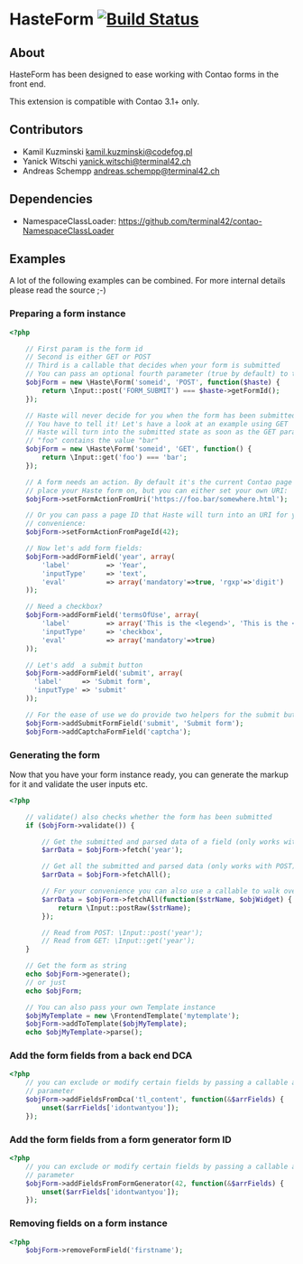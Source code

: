# HasteForm [![Build Status](https://travis-ci.org/codefog/contao-haste.png)](https://travis-ci.org/codefog/contao-haste)

About
-----

HasteForm has been designed to ease working with Contao forms in the front end.

This extension is compatible with Contao 3.1+ only.


Contributors
-------------------

* Kamil Kuzminski <kamil.kuzminski@codefog.pl>
* Yanick Witschi <yanick.witschi@terminal42.ch>
* Andreas Schempp <andreas.schempp@terminal42.ch>

Dependencies
-------------------

* NamespaceClassLoader: https://github.com/terminal42/contao-NamespaceClassLoader


Examples
------------

A lot of the following examples can be combined.
For more internal details please read the source ;-)

### Preparing a form instance
```php
<?php

    // First param is the form id
    // Second is either GET or POST
    // Third is a callable that decides when your form is submitted
    // You can pass an optional fourth parameter (true by default) to turn the form into a table based one
    $objForm = new \Haste\Form('someid', 'POST', function($haste) {
        return \Input::post('FORM_SUBMIT') === $haste->getFormId();
    });

    // Haste will never decide for you when the form has been submitted.
    // You have to tell it! Let's have a look at an example using GET
    // Haste will turn into the submitted state as soon as the GET param
    // "foo" contains the value "bar"
    $objForm = new \Haste\Form('someid', 'GET', function() {
        return \Input::get('foo') === 'bar';
    });

    // A form needs an action. By default it's the current Contao page you
    // place your Haste form on, but you can either set your own URI:
    $objForm->setFormActionFromUri('https://foo.bar/somewhere.html');

    // Or you can pass a page ID that Haste will turn into an URI for your
    // convenience:
    $objForm->setFormActionFromPageId(42);

    // Now let's add form fields:
    $objForm->addFormField('year', array(
        'label'         => 'Year',
        'inputType'     => 'text',
        'eval'          => array('mandatory'=>true, 'rgxp'=>'digit')
    ));

    // Need a checkbox?
    $objForm->addFormField('termsOfUse', array(
        'label'         => array('This is the <legend>', 'This is the <label>'),
        'inputType'     => 'checkbox',
        'eval'          => array('mandatory'=>true)
    ));

    // Let's add  a submit button
    $objForm->addFormField('submit', array(
      'label'     => 'Submit form',
      'inputType' => 'submit'
    ));

    // For the ease of use we do provide two helpers for the submit button and captcha field
    $objForm->addSubmitFormField('submit', 'Submit form');
    $objForm->addCaptchaFormField('captcha');

```

### Generating the form
Now that you have your form instance ready, you can generate the markup for it
and validate the user inputs etc.

```php
<?php

    // validate() also checks whether the form has been submitted
    if ($objForm->validate()) {

        // Get the submitted and parsed data of a field (only works with POST):
        $arrData = $objForm->fetch('year');

        // Get all the submitted and parsed data (only works with POST):
        $arrData = $objForm->fetchAll();

        // For your convenience you can also use a callable to walk over all widgets
        $arrData = $objForm->fetchAll(function($strName, $objWidget) {
            return \Input::postRaw($strName);
        });

        // Read from POST: \Input::post('year');
        // Read from GET: \Input::get('year');
    }

    // Get the form as string
    echo $objForm->generate();
    // or just
    echo $objForm;

    // You can also pass your own Template instance
    $objMyTemplate = new \FrontendTemplate('mytemplate');
    $objForm->addToTemplate($objMyTemplate);
    echo $objMyTemplate->parse();
```

### Add the form fields from a back end DCA

```php
<?php
    // you can exclude or modify certain fields by passing a callable as second
    // parameter
    $objForm->addFieldsFromDca('tl_content', function(&$arrFields) {
        unset($arrFields['idontwantyou']);
    });
```

### Add the form fields from a form generator form ID

```php
<?php
    // you can exclude or modify certain fields by passing a callable as second
    // parameter
    $objForm->addFieldsFromFormGenerator(42, function(&$arrFields) {
        unset($arrFields['idontwantyou']);
    });
```

### Removing fields on a form instance

```php
<?php
    $objForm->removeFormField('firstname');
```